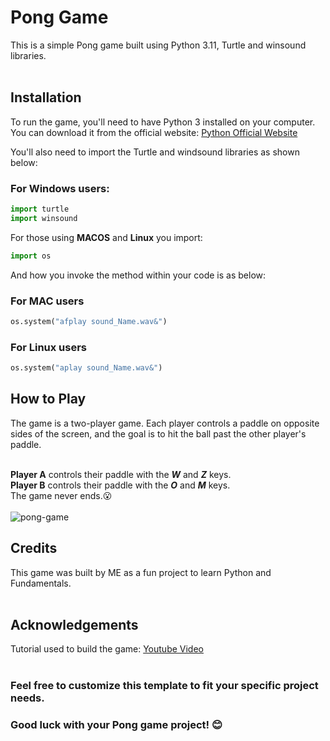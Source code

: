 # Pong Game

This is a simple Pong game built using Python 3.11, Turtle and winsound libraries. <br><br>

## Installation<br>
To run the game, you'll need to have Python 3 installed on your computer. You can download it from the official website: [Python Official Website](https://www.python.org/downloads/)<br>

You'll also need to import the Turtle and windsound libraries as shown below:<br>

### For Windows users:
```python
import turtle
import winsound
```
For those using **MACOS** and **Linux** you import:

```python
import os
```
And how you invoke the method within your code is as below:

### For MAC users
```python
os.system("afplay sound_Name.wav&")
```

### For Linux users
```python
os.system("aplay sound_Name.wav&")
```

## How to Play<br>
The game is a two-player game. Each player controls a paddle on opposite sides of the screen, and the goal is to hit the ball past the other player's paddle.<br><br>

**Player A** controls their paddle with the **_W_** and **_Z_** keys.<br>
**Player B** controls their paddle with the **_O_** and **_M_** keys.<br>
The game never ends.😮<br><br>
![pong-game](https://user-images.githubusercontent.com/31986394/234957761-be489170-18da-4c0f-a376-f08de521548f.gif)

## Credits<br>
This game was built by ME as a fun project to learn Python and Fundamentals.<br><br>

## Acknowledgements<br>
Tutorial used to build the game: [Youtube Video](https://www.youtube.com/watch?v=XGf2GcyHPhc&t=2096s)<br><br>

### Feel free to customize this template to fit your specific project needs. <br>
### Good luck with your Pong game project! 😊
